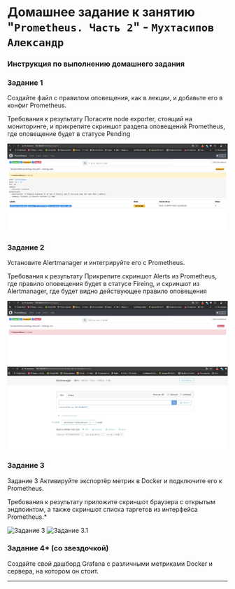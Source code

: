 # Домашнее задание к занятию "`Prometheus. Часть 2`" - `Мухтасипов Александр`


### Инструкция по выполнению домашнего задания

###   Задание 1

Создайте файл с правилом оповещения, как в лекции, и добавьте его в конфиг Prometheus.

Требования к результату
 Погасите node exporter, стоящий на мониторинге, и прикрепите скриншот раздела оповещений Prometheus, где оповещение будет в статусе Pending

![Задание 1](./img/Screenshot_0.jpg)


###   Задание 2
Установите Alertmanager и интегрируйте его с Prometheus.

Требования к результату
 Прикрепите скриншот Alerts из Prometheus, где правило оповещения будет в статусе Fireing, и скриншот из Alertmanager, где будет видно действующее правило оповещения

![Задание 2](.//img/Screenshot_1.jpg)
![Задание 2.1](.//img/Screenshot_2.jpg)


###   Задание 3
Задание 3
Активируйте экспортёр метрик в Docker и подключите его к Prometheus.

Требования к результату
 приложите скриншот браузера с открытым эндпоинтом, а также скриншот списка таргетов из интерфейса Prometheus.*

![Задание 3](./Screenshot_41.jpg)
![Задание 3.1](./Screenshot_3.jpg)


###  Задание 4* (со звездочкой)
Создайте свой дашборд Grafana с различными метриками Docker и сервера, на котором он стоит.



---

